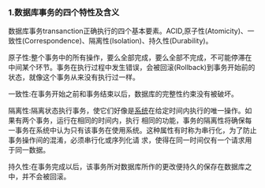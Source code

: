 ### 1.数据库事务的四个特性及含义



数据库事务transanction正确执行的四个基本要素。ACID,原子性(Atomicity)、一致性(Correspondence)、隔离性(Isolation)、持久性(Durability)。

 

原子性:整个事务中的所有操作，要么全部完成，要么全部不完成，不可能停滞在中间某个环节。事务在执行过程中发生错误，会被回滚(Rollback)到事务开始前的状态，就像这个事务从来没有执行过一样。

 

一致性:在事务开始之前和事务结束以后，数据库的完整性约束没有被破坏。

 

隔离性:隔离状态执行事务，使它们好像是[系统](https://www.2cto.com/os/)在给定时间内执行的唯一操作。如果有两个事务，运行在相同的时间内，执行 相同的功能，事务的隔离性将确保每一事务在系统中认为只有该事务在使用系统。这种属性有时称为串行化，为了防止事务操作间的混淆，必须串行化或序列化请 求，使得在同一时间仅有一个请求用于同一数据。

 

持久性:在事务完成以后，该事务所对数据库所作的更改便持久的保存在数据库之中，并不会被回滚。
